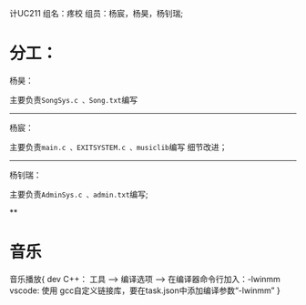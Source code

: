 计UC211
组名：疼校
组员：杨宸，杨昊，杨钊瑞;
# 分工：
杨昊：

主要负责`SongSys.c 、Song.txt`编写

***

杨宸：

主要负责`main.c 、EXITSYSTEM.c 、musiclib`编写
细节改进；

***

杨钊瑞：

主要负责`AdminSys.c 、admin.txt`编写;

**
# 音乐
音乐播放{
    dev C++：
        工具 --> 编译选项 --> 在编译器命令行加入：-lwinmm
    vscode:
        使用 gcc自定义链接库，要在task.json中添加编译参数“-lwinmm”
}